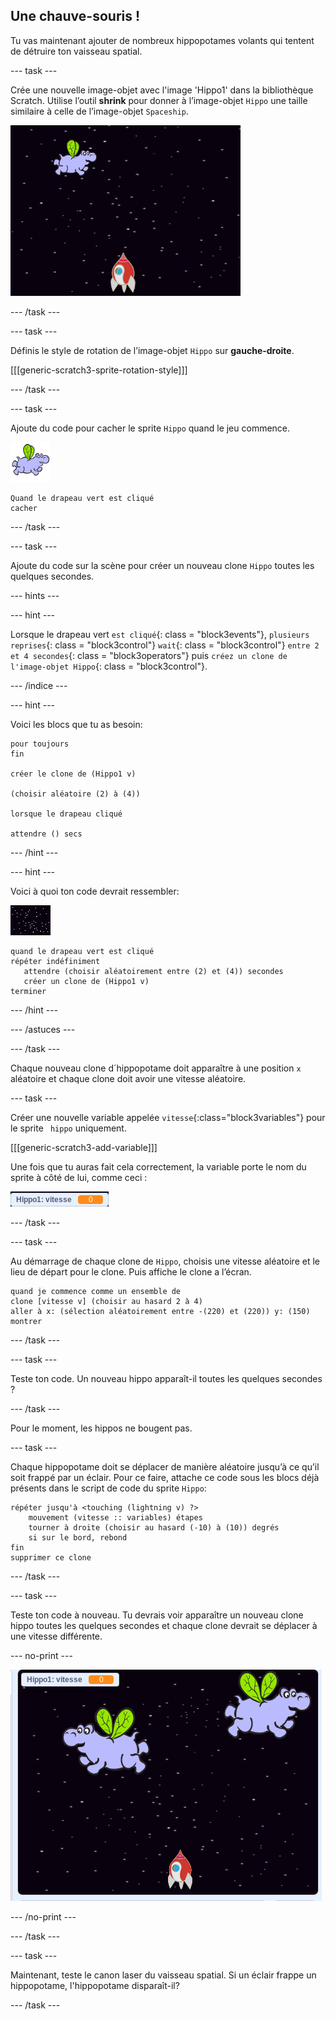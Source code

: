 ## Une chauve-souris !

Tu vas maintenant ajouter de nombreux hippopotames volants qui tentent de détruire ton vaisseau spatial.

\--- task \---

Crée une nouvelle image-objet avec l'image 'Hippo1' dans la bibliothèque Scratch. Utilise l’outil **shrink** pour donner à l’image-objet `Hippo` une taille similaire à celle de l’image-objet `Spaceship`.

![capture d'écran](images/invaders-hippo.png)

\--- /task \---

\--- task \---

Définis le style de rotation de l’image-objet `Hippo` sur **gauche-droite**.

[[[generic-scratch3-sprite-rotation-style]]]

\--- /task \---

\--- task \---

Ajoute du code pour cacher le sprite `Hippo` quand le jeu commence.

![hippo sprite](images/hippo-sprite.png)

```blocks3
Quand le drapeau vert est cliqué
cacher

```

\--- /task \---

\--- task \---

Ajoute du code sur la scène pour créer un nouveau clone `Hippo` toutes les quelques secondes.

\--- hints \---

\--- hint \---

Lorsque le drapeau vert `est cliqué`{: class = "block3events"}, `plusieurs reprises`{: class = "block3control"} `wait`{: class = "block3control"} `entre 2 et 4 secondes`{: class = "block3operators"} puis `créez un clone de l'image-objet Hippo`{: class = "block3control"}.

\--- /indice \---

\--- hint \---

Voici les blocs que tu as besoin:

```blocks3
pour toujours
fin

créer le clone de (Hippo1 v)

(choisir aléatoire (2) à (4))

lorsque le drapeau cliqué

attendre () secs
```

\--- /hint \---

\--- hint \---

Voici à quoi ton code devrait ressembler:

![sprite Scène](images/stage-sprite.png)

```blocks3
quand le drapeau vert est cliqué
répéter indéfiniment
   attendre (choisir aléatoirement entre (2) et (4)) secondes
   créer un clone de (Hippo1 v)
terminer
```

\--- /hint \---

\--- /astuces \---

\--- /task \---

Chaque nouveau clone d´hippopotame doit apparaître à une position `x` aléatoire et chaque clone doit avoir une vitesse aléatoire.

\--- task \---

Créer une nouvelle variable appelée ` vitesse `{:class="block3variables"} pour le sprite ` hippo` uniquement.

[[[generic-scratch3-add-variable]]]

Une fois que tu auras fait cela correctement, la variable porte le nom du sprite à côté de lui, comme ceci :

![capture d'écran](images/invaders-var-test.png)

\--- /task \---

\--- task \---

Au démarrage de chaque clone de `Hippo`, choisis une vitesse aléatoire et le lieu de départ pour le clone. Puis affiche le clone a l’écran.

```blocks3
quand je commence comme un ensemble de
clone [vitesse v] (choisir au hasard 2 à 4)
aller à x: (sélection aléatoirement entre -(220) et (220)) y: (150)
montrer
```

\--- /task \---

\--- task \---

Teste ton code. Un nouveau hippo apparaît-il toutes les quelques secondes ?

\--- /task \---

Pour le moment, les hippos ne bougent pas.

\--- task \---

Chaque hippopotame doit se déplacer de manière aléatoire jusqu’à ce qu’il soit frappé par un éclair. Pour ce faire, attache ce code sous les blocs déjà présents dans le script de code du sprite `Hippo`:

```blocks3
répéter jusqu'à <touching (lightning v) ?>
    mouvement (vitesse :: variables) étapes
    tourner à droite (choisir au hasard (-10) à (10)) degrés
    si sur le bord, rebond
fin
supprimer ce clone
```

\--- /task \---

\--- task \---

Teste ton code à nouveau. Tu devrais voir apparaître un nouveau clone hippo toutes les quelques secondes et chaque clone devrait se déplacer à une vitesse différente.

\--- no-print \---

![capture d'écran](images/hippo-clones.gif)

\--- /no-print \---

\--- /task \---

\--- task \---

Maintenant, teste le canon laser du vaisseau spatial. Si un éclair frappe un hippopotame, l'hippopotame disparaît-il?

\--- /task \---